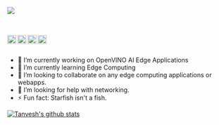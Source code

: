 ![](utils/1.png)

<br/>
<br/>
<a href="https://www.linkedin.com/in/tanvesh-takawale/">
  <img align="left" alt="My LinkdeIN" width="20px" src="https://cdn.jsdelivr.net/npm/simple-icons@v3/icons/linkedin.svg" />
</a>
<a href="https://twitter.com/TanveshT">
  <img align="left" alt="My Twitter" width="20px" src="https://cdn.jsdelivr.net/npm/simple-icons@v3/icons/twitter.svg" />
</a>
<a href="https://www.instagram.com/tanvesht/">
  <img align="left" alt="My Instagram" width="20px" src="https://cdn.jsdelivr.net/npm/simple-icons@v3/icons/instagram.svg" />
</a>
<a href="https://www.reddit.com/user/RapTvin">
  <img align="left" alt="My Reddit" width="20px" src="https://cdn.jsdelivr.net/npm/simple-icons@v3/icons/reddit.svg" />
</a>
<br/>
<br/>

- 🔭 I’m currently working on OpenVINO AI Edge Applications
- 🌱 I’m currently learning Edge Computing
- 👯 I’m looking to collaborate on any edge computing applications or webapps.
- 🤔 I’m looking for help with networking.
- ⚡ Fun fact: Starfish isn't a fish.

[![Tanvesh's github stats](https://github-readme-stats.vercel.app/api?username=TanveshT&hide_rank=true)](https://github.com/anuraghazra/github-readme-stats)
